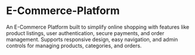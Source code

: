 # E-Commerce-Platform
An E-Commerce Platform built to simplify online shopping with features like product listings, user authentication, secure payments, and order management. Supports responsive design, easy navigation, and admin controls for managing products, categories, and orders.
